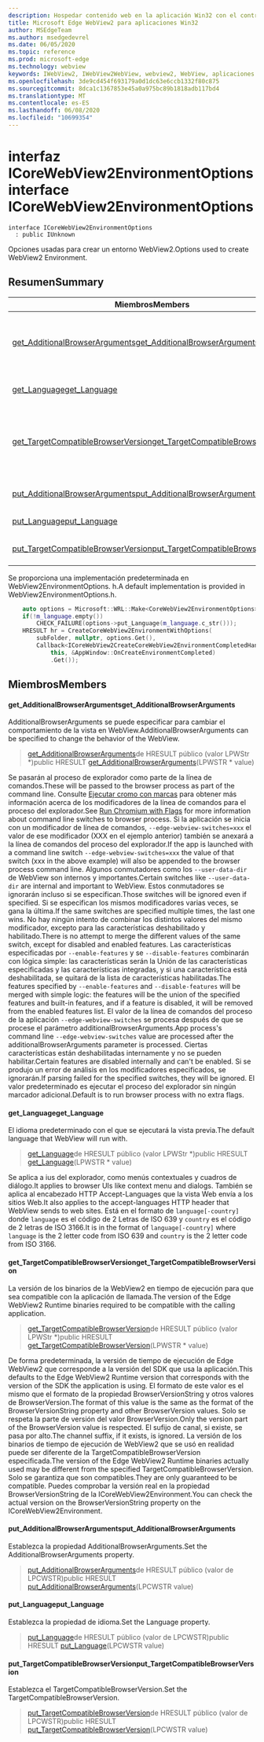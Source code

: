 ```yaml
---
description: Hospedar contenido web en la aplicación Win32 con el control Microsoft Edge WebView2
title: Microsoft Edge WebView2 para aplicaciones Win32
author: MSEdgeTeam
ms.author: msedgedevrel
ms.date: 06/05/2020
ms.topic: reference
ms.prod: microsoft-edge
ms.technology: webview
keywords: IWebView2, IWebView2WebView, webview2, WebView, aplicaciones Win32, Win32, Edge, ICoreWebView2, ICoreWebView2Controller, control de explorador, HTML Edge
ms.openlocfilehash: 3de9cd454f693179a0d1dc63e6ccb1332f80c875
ms.sourcegitcommit: 8dca1c1367853e45a0a975bc89b1818adb117bd4
ms.translationtype: MT
ms.contentlocale: es-ES
ms.lasthandoff: 06/08/2020
ms.locfileid: "10699354"
---
```

# <span data-ttu-id="4ef7e-104">interfaz ICoreWebView2EnvironmentOptions</span><span class="sxs-lookup"><span data-stu-id="4ef7e-104">interface ICoreWebView2EnvironmentOptions</span></span> 

```
interface ICoreWebView2EnvironmentOptions
  : public IUnknown
```

<span data-ttu-id="4ef7e-105">Opciones usadas para crear un entorno WebView2.</span><span class="sxs-lookup"><span data-stu-id="4ef7e-105">Options used to create WebView2 Environment.</span></span>

## <span data-ttu-id="4ef7e-106">Resumen</span><span class="sxs-lookup"><span data-stu-id="4ef7e-106">Summary</span></span>

 <span data-ttu-id="4ef7e-107">Miembros</span><span class="sxs-lookup"><span data-stu-id="4ef7e-107">Members</span></span>                        | <span data-ttu-id="4ef7e-108">Descripciones</span><span class="sxs-lookup"><span data-stu-id="4ef7e-108">Descriptions</span></span>
--------------------------------|---------------------------------------------
[<span data-ttu-id="4ef7e-109">get_AdditionalBrowserArguments</span><span class="sxs-lookup"><span data-stu-id="4ef7e-109">get_AdditionalBrowserArguments</span></span>](#get_additionalbrowserarguments) | <span data-ttu-id="4ef7e-110">AdditionalBrowserArguments se puede especificar para cambiar el comportamiento de la vista en WebView.</span><span class="sxs-lookup"><span data-stu-id="4ef7e-110">AdditionalBrowserArguments can be specified to change the behavior of the WebView.</span></span>
[<span data-ttu-id="4ef7e-111">get_Language</span><span class="sxs-lookup"><span data-stu-id="4ef7e-111">get_Language</span></span>](#get_language) | <span data-ttu-id="4ef7e-112">El idioma predeterminado con el que se ejecutará la vista previa.</span><span class="sxs-lookup"><span data-stu-id="4ef7e-112">The default language that WebView will run with.</span></span>
[<span data-ttu-id="4ef7e-113">get_TargetCompatibleBrowserVersion</span><span class="sxs-lookup"><span data-stu-id="4ef7e-113">get_TargetCompatibleBrowserVersion</span></span>](#get_targetcompatiblebrowserversion) | <span data-ttu-id="4ef7e-114">La versión de los binarios de la WebView2 en tiempo de ejecución para que sea compatible con la aplicación de llamada.</span><span class="sxs-lookup"><span data-stu-id="4ef7e-114">The version of the Edge WebView2 Runtime binaries required to be compatible with the calling application.</span></span>
[<span data-ttu-id="4ef7e-115">put_AdditionalBrowserArguments</span><span class="sxs-lookup"><span data-stu-id="4ef7e-115">put_AdditionalBrowserArguments</span></span>](#put_additionalbrowserarguments) | <span data-ttu-id="4ef7e-116">Establezca la propiedad AdditionalBrowserArguments.</span><span class="sxs-lookup"><span data-stu-id="4ef7e-116">Set the AdditionalBrowserArguments property.</span></span>
[<span data-ttu-id="4ef7e-117">put_Language</span><span class="sxs-lookup"><span data-stu-id="4ef7e-117">put_Language</span></span>](#put_language) | <span data-ttu-id="4ef7e-118">Establezca la propiedad de idioma.</span><span class="sxs-lookup"><span data-stu-id="4ef7e-118">Set the Language property.</span></span>
[<span data-ttu-id="4ef7e-119">put_TargetCompatibleBrowserVersion</span><span class="sxs-lookup"><span data-stu-id="4ef7e-119">put_TargetCompatibleBrowserVersion</span></span>](#put_targetcompatiblebrowserversion) | <span data-ttu-id="4ef7e-120">Establezca el TargetCompatibleBrowserVersion.</span><span class="sxs-lookup"><span data-stu-id="4ef7e-120">Set the TargetCompatibleBrowserVersion.</span></span>

<span data-ttu-id="4ef7e-121">Se proporciona una implementación predeterminada en WebView2EnvironmentOptions. h.</span><span class="sxs-lookup"><span data-stu-id="4ef7e-121">A default implementation is provided in WebView2EnvironmentOptions.h.</span></span>

```cpp
    auto options = Microsoft::WRL::Make<CoreWebView2EnvironmentOptions>();
    if(!m_language.empty())
        CHECK_FAILURE(options->put_Language(m_language.c_str()));
    HRESULT hr = CreateCoreWebView2EnvironmentWithOptions(
        subFolder, nullptr, options.Get(),
        Callback<ICoreWebView2CreateCoreWebView2EnvironmentCompletedHandler>(
            this, &AppWindow::OnCreateEnvironmentCompleted)
            .Get());
```

## <span data-ttu-id="4ef7e-122">Miembros</span><span class="sxs-lookup"><span data-stu-id="4ef7e-122">Members</span></span>

#### <span data-ttu-id="4ef7e-123">get_AdditionalBrowserArguments</span><span class="sxs-lookup"><span data-stu-id="4ef7e-123">get_AdditionalBrowserArguments</span></span> 

<span data-ttu-id="4ef7e-124">AdditionalBrowserArguments se puede especificar para cambiar el comportamiento de la vista en WebView.</span><span class="sxs-lookup"><span data-stu-id="4ef7e-124">AdditionalBrowserArguments can be specified to change the behavior of the WebView.</span></span>

> <span data-ttu-id="4ef7e-125">[get_AdditionalBrowserArguments](#get_additionalbrowserarguments)de HRESULT público (valor LPWStr \*)</span><span class="sxs-lookup"><span data-stu-id="4ef7e-125">public HRESULT [get_AdditionalBrowserArguments](#get_additionalbrowserarguments)(LPWSTR \* value)</span></span>

<span data-ttu-id="4ef7e-126">Se pasarán al proceso de explorador como parte de la línea de comandos.</span><span class="sxs-lookup"><span data-stu-id="4ef7e-126">These will be passed to the browser process as part of the command line.</span></span> <span data-ttu-id="4ef7e-127">Consulte [Ejecutar cromo con marcas](https://aka.ms/RunChromiumWithFlags) para obtener más información acerca de los modificadores de la línea de comandos para el proceso del explorador.</span><span class="sxs-lookup"><span data-stu-id="4ef7e-127">See [Run Chromium with Flags](https://aka.ms/RunChromiumWithFlags) for more information about command line switches to browser process.</span></span> <span data-ttu-id="4ef7e-128">Si la aplicación se inicia con un modificador de línea de comandos, `--edge-webview-switches=xxx` el valor de ese modificador (XXX en el ejemplo anterior) también se anexará a la línea de comandos del proceso del explorador.</span><span class="sxs-lookup"><span data-stu-id="4ef7e-128">If the app is launched with a command line switch `--edge-webview-switches=xxx` the value of that switch (xxx in the above example) will also be appended to the browser process command line.</span></span> <span data-ttu-id="4ef7e-129">Algunos conmutadores como los `--user-data-dir` de WebView son internos y importantes.</span><span class="sxs-lookup"><span data-stu-id="4ef7e-129">Certain switches like `--user-data-dir` are internal and important to WebView.</span></span> <span data-ttu-id="4ef7e-130">Estos conmutadores se ignorarán incluso si se especifican.</span><span class="sxs-lookup"><span data-stu-id="4ef7e-130">Those switches will be ignored even if specified.</span></span> <span data-ttu-id="4ef7e-131">Si se especifican los mismos modificadores varias veces, se gana la última.</span><span class="sxs-lookup"><span data-stu-id="4ef7e-131">If the same switches are specified multiple times, the last one wins.</span></span> <span data-ttu-id="4ef7e-132">No hay ningún intento de combinar los distintos valores del mismo modificador, excepto para las características deshabilitado y habilitado.</span><span class="sxs-lookup"><span data-stu-id="4ef7e-132">There is no attempt to merge the different values of the same switch, except for disabled and enabled features.</span></span> <span data-ttu-id="4ef7e-133">Las características especificadas por `--enable-features` y se `--disable-features` combinarán con lógica simple: las características serán la Unión de las características especificadas y las características integradas, y si una característica está deshabilitada, se quitará de la lista de características habilitadas.</span><span class="sxs-lookup"><span data-stu-id="4ef7e-133">The features specified by `--enable-features` and `--disable-features` will be merged with simple logic: the features will be the union of the specified features and built-in features, and if a feature is disabled, it will be removed from the enabled features list.</span></span> <span data-ttu-id="4ef7e-134">El valor de la línea de comandos del proceso de la aplicación `--edge-webview-switches` se procesa después de que se procese el parámetro additionalBrowserArguments.</span><span class="sxs-lookup"><span data-stu-id="4ef7e-134">App process's command line `--edge-webview-switches` value are processed after the additionalBrowserArguments parameter is processed.</span></span> <span data-ttu-id="4ef7e-135">Ciertas características están deshabilitadas internamente y no se pueden habilitar.</span><span class="sxs-lookup"><span data-stu-id="4ef7e-135">Certain features are disabled internally and can't be enabled.</span></span> <span data-ttu-id="4ef7e-136">Si se produjo un error de análisis en los modificadores especificados, se ignorarán.</span><span class="sxs-lookup"><span data-stu-id="4ef7e-136">If parsing failed for the specified switches, they will be ignored.</span></span> <span data-ttu-id="4ef7e-137">El valor predeterminado es ejecutar el proceso del explorador sin ningún marcador adicional.</span><span class="sxs-lookup"><span data-stu-id="4ef7e-137">Default is to run browser process with no extra flags.</span></span>

#### <span data-ttu-id="4ef7e-138">get_Language</span><span class="sxs-lookup"><span data-stu-id="4ef7e-138">get_Language</span></span> 

<span data-ttu-id="4ef7e-139">El idioma predeterminado con el que se ejecutará la vista previa.</span><span class="sxs-lookup"><span data-stu-id="4ef7e-139">The default language that WebView will run with.</span></span>

> <span data-ttu-id="4ef7e-140">[get_Language](#get_language)de HRESULT público (valor LPWStr \*)</span><span class="sxs-lookup"><span data-stu-id="4ef7e-140">public HRESULT [get_Language](#get_language)(LPWSTR \* value)</span></span>

<span data-ttu-id="4ef7e-141">Se aplica a ius del explorador, como menús contextuales y cuadros de diálogo.</span><span class="sxs-lookup"><span data-stu-id="4ef7e-141">It applies to browser UIs like context menu and dialogs.</span></span> <span data-ttu-id="4ef7e-142">También se aplica al encabezado HTTP Accept-Languages que la vista Web envía a los sitios Web.</span><span class="sxs-lookup"><span data-stu-id="4ef7e-142">It also applies to the accept-languages HTTP header that WebView sends to web sites.</span></span> <span data-ttu-id="4ef7e-143">Está en el formato de `language[-country]` donde `language` es el código de 2 Letras de ISO 639 y `country` es el código de 2 letras de ISO 3166.</span><span class="sxs-lookup"><span data-stu-id="4ef7e-143">It is in the format of `language[-country]` where `language` is the 2 letter code from ISO 639 and `country` is the 2 letter code from ISO 3166.</span></span>

#### <span data-ttu-id="4ef7e-144">get_TargetCompatibleBrowserVersion</span><span class="sxs-lookup"><span data-stu-id="4ef7e-144">get_TargetCompatibleBrowserVersion</span></span> 

<span data-ttu-id="4ef7e-145">La versión de los binarios de la WebView2 en tiempo de ejecución para que sea compatible con la aplicación de llamada.</span><span class="sxs-lookup"><span data-stu-id="4ef7e-145">The version of the Edge WebView2 Runtime binaries required to be compatible with the calling application.</span></span>

> <span data-ttu-id="4ef7e-146">[get_TargetCompatibleBrowserVersion](#get_targetcompatiblebrowserversion)de HRESULT público (valor LPWStr \*)</span><span class="sxs-lookup"><span data-stu-id="4ef7e-146">public HRESULT [get_TargetCompatibleBrowserVersion](#get_targetcompatiblebrowserversion)(LPWSTR \* value)</span></span>

<span data-ttu-id="4ef7e-147">De forma predeterminada, la versión de tiempo de ejecución de Edge WebView2 que corresponde a la versión del SDK que usa la aplicación.</span><span class="sxs-lookup"><span data-stu-id="4ef7e-147">This defaults to the Edge WebView2 Runtime version that corresponds with the version of the SDK the application is using.</span></span> <span data-ttu-id="4ef7e-148">El formato de este valor es el mismo que el formato de la propiedad BrowserVersionString y otros valores de BrowserVersion.</span><span class="sxs-lookup"><span data-stu-id="4ef7e-148">The format of this value is the same as the format of the BrowserVersionString property and other BrowserVersion values.</span></span> <span data-ttu-id="4ef7e-149">Solo se respeta la parte de versión del valor BrowserVersion.</span><span class="sxs-lookup"><span data-stu-id="4ef7e-149">Only the version part of the BrowserVersion value is respected.</span></span> <span data-ttu-id="4ef7e-150">El sufijo de canal, si existe, se pasa por alto.</span><span class="sxs-lookup"><span data-stu-id="4ef7e-150">The channel suffix, if it exists, is ignored.</span></span> <span data-ttu-id="4ef7e-151">La versión de los binarios de tiempo de ejecución de WebView2 que se usó en realidad puede ser diferente de la TargetCompatibleBrowserVersion especificada.</span><span class="sxs-lookup"><span data-stu-id="4ef7e-151">The version of the Edge WebView2 Runtime binaries actually used may be different from the specified TargetCompatibleBrowserVersion.</span></span> <span data-ttu-id="4ef7e-152">Solo se garantiza que son compatibles.</span><span class="sxs-lookup"><span data-stu-id="4ef7e-152">They are only guaranteed to be compatible.</span></span> <span data-ttu-id="4ef7e-153">Puedes comprobar la versión real en la propiedad BrowserVersionString de la ICoreWebView2Environment.</span><span class="sxs-lookup"><span data-stu-id="4ef7e-153">You can check the actual version on the BrowserVersionString property on the ICoreWebView2Environment.</span></span>

#### <span data-ttu-id="4ef7e-154">put_AdditionalBrowserArguments</span><span class="sxs-lookup"><span data-stu-id="4ef7e-154">put_AdditionalBrowserArguments</span></span> 

<span data-ttu-id="4ef7e-155">Establezca la propiedad AdditionalBrowserArguments.</span><span class="sxs-lookup"><span data-stu-id="4ef7e-155">Set the AdditionalBrowserArguments property.</span></span>

> <span data-ttu-id="4ef7e-156">[put_AdditionalBrowserArguments](#put_additionalbrowserarguments)de HRESULT público (valor de LPCWSTR)</span><span class="sxs-lookup"><span data-stu-id="4ef7e-156">public HRESULT [put_AdditionalBrowserArguments](#put_additionalbrowserarguments)(LPCWSTR value)</span></span>

#### <span data-ttu-id="4ef7e-157">put_Language</span><span class="sxs-lookup"><span data-stu-id="4ef7e-157">put_Language</span></span> 

<span data-ttu-id="4ef7e-158">Establezca la propiedad de idioma.</span><span class="sxs-lookup"><span data-stu-id="4ef7e-158">Set the Language property.</span></span>

> <span data-ttu-id="4ef7e-159">[put_Language](#put_language)de HRESULT público (valor de LPCWSTR)</span><span class="sxs-lookup"><span data-stu-id="4ef7e-159">public HRESULT [put_Language](#put_language)(LPCWSTR value)</span></span>

#### <span data-ttu-id="4ef7e-160">put_TargetCompatibleBrowserVersion</span><span class="sxs-lookup"><span data-stu-id="4ef7e-160">put_TargetCompatibleBrowserVersion</span></span> 

<span data-ttu-id="4ef7e-161">Establezca el TargetCompatibleBrowserVersion.</span><span class="sxs-lookup"><span data-stu-id="4ef7e-161">Set the TargetCompatibleBrowserVersion.</span></span>

> <span data-ttu-id="4ef7e-162">[put_TargetCompatibleBrowserVersion](#put_targetcompatiblebrowserversion)de HRESULT público (valor de LPCWSTR)</span><span class="sxs-lookup"><span data-stu-id="4ef7e-162">public HRESULT [put_TargetCompatibleBrowserVersion](#put_targetcompatiblebrowserversion)(LPCWSTR value)</span></span>

